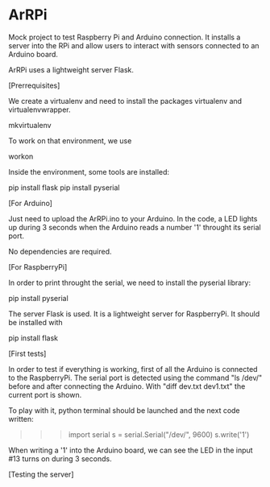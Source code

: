 ArRPi
=====

Mock project to test Raspberry Pi and Arduino connection. It installs a server into the RPi and allow users to interact with sensors connected to an Arduino board.

ArRPi uses a lightweight server Flask.

[Prerrequisites]

We create a virtualenv and need to install the packages virtualenv and virtualenvwrapper.

mkvirtualenv <environment>

To work on that environment, we use

workon <environment>

Inside the environment, some tools are installed:

pip install flask
pip install pyserial

[For Arduino]

Just need to upload the ArRPi.ino to your Arduino. In the code, a LED lights up during 3 seconds when the Arduino reads a number '1' throught its serial port.

No dependencies are required.

[For RaspberryPi]

In order to print throught the serial, we need to install the pyserial library:

pip install pyserial

The server Flask is used. It is a lightweight server for RaspberryPi. It should be installed with

pip install flask


[First tests]

In order to test if everything is working, first of all the Arduino is connected to the RaspberryPi. The serial port is detected using the command "ls /dev/" before and after connecting the Arduino. With "diff dev.txt dev1.txt" the current port is shown.

To play with it, python terminal should be launched and the next code written:

>>> import serial
>>> s = serial.Serial("/dev/<port>", 9600)
>>> s.write('1')

When writing a '1' into the Arduino board, we can see the LED in the input #13 turns on during 3 seconds.

[Testing the server]
